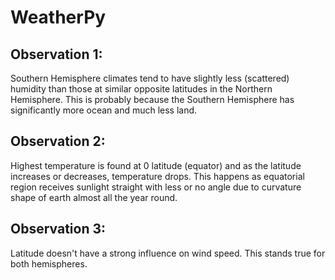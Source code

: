 # WeatherPy


## Observation 1:


Southern Hemisphere climates tend to have slightly less (scattered) humidity than those at similar opposite latitudes in the Northern Hemisphere. This is probably because the Southern Hemisphere has significantly more ocean and much less land.


## Observation 2:


Highest temperature is found at 0 latitude (equator) and as the latitude increases or decreases, temperature drops. This happens as equatorial region receives sunlight straight with less or no angle due to curvature shape of earth almost all the year round.


## Observation 3:


Latitude doesn't have a strong influence on wind speed. This stands true for both hemispheres.

